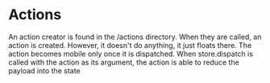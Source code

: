 
# Actions
An action creator is found in the /actions directory. When they are called, an action is created. However, it doesn't do anything, it just floats there. The action becomes mobile only once it is dispatched. When store.dispatch is called with the action as its argument, the action is able to reduce the payload into the state
